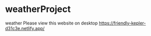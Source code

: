 # weatherProject

weather
Please view this website on desktop
https://friendly-kepler-d31c3e.netlify.app/
